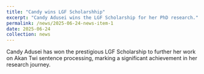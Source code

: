 ```yaml
---
title: "Candy wins LGF Scholarshhip"
excerpt: "Candy Adusei wins the LGF Scholarship for her PhD research."
permalink: /news/2025-06-24-news-item-1
date: 2025-06-24
collection: news
---
```


Candy Adusei has won the prestigious LGF Scholarship to further her work on Akan Twi sentence processing, marking a significant achievement in her research journey.
